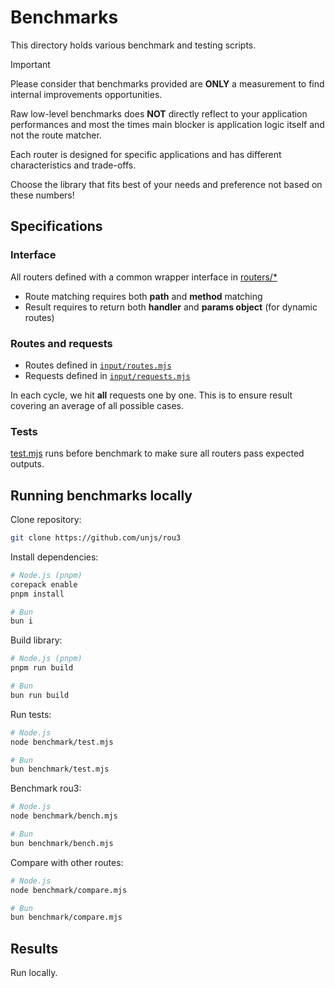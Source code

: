 # Benchmarks

This directory holds various benchmark and testing scripts.

> [!IMPORTANT]
> Please consider that benchmarks provided are **ONLY** a measurement to find internal improvements opportunities.
>
> Raw low-level benchmarks does **NOT** directly reflect to your application performances and most the times main blocker is application logic itself and not the route matcher.
>
> Each router is designed for specific applications and has different characteristics and trade-offs.
>
> Choose the library that fits best of your needs and preference not based on these numbers!

## Specifications

### Interface

All routers defined with a common wrapper interface in [routers/\*](./routers/)

- Route matching requires both **path** and **method** matching
- Result requires to return both **handler** and **params object** (for dynamic routes)

### Routes and requests

- Routes defined in [`input/routes.mjs`](./input/routes.mjs)
- Requests defined in [`input/requests.mjs`](./input/requests.mjs)

In each cycle, we hit **all** requests one by one. This is to ensure result covering an average of all possible cases.

### Tests

[test.mjs](./test.mjs) runs before benchmark to make sure all routers pass expected outputs.

## Running benchmarks locally

Clone repository:

```sh
git clone https://github.com/unjs/rou3
```

Install dependencies:

```sh
# Node.js (pnpm)
corepack enable
pnpm install

# Bun
bun i
```

Build library:

```sh
# Node.js (pnpm)
pnpm run build

# Bun
bun run build
```

Run tests:

```sh
# Node.js
node benchmark/test.mjs

# Bun
bun benchmark/test.mjs
```

Benchmark rou3:

```sh
# Node.js
node benchmark/bench.mjs

# Bun
bun benchmark/bench.mjs
```

Compare with other routes:

```sh
# Node.js
node benchmark/compare.mjs

# Bun
bun benchmark/compare.mjs
```

## Results

Run locally.
